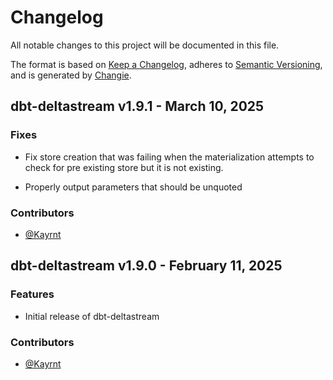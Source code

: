 # Changelog
All notable changes to this project will be documented in this file.

The format is based on [Keep a Changelog](https://keepachangelog.com/en/1.0.0/),
adheres to [Semantic Versioning](https://semver.org/spec/v2.0.0.html),
and is generated by [Changie](https://github.com/miniscruff/changie).

## dbt-deltastream v1.9.1 - March 10, 2025

### Fixes


  - Fix store creation that was failing when the materialization attempts to check for pre existing store but it is not existing.

  - Properly output parameters that should be unquoted

### Contributors
- [@Kayrnt](https://github.com/Kayrnt)


## dbt-deltastream v1.9.0 - February 11, 2025

### Features


  - Initial release of dbt-deltastream

### Contributors
- [@Kayrnt](https://github.com/Kayrnt)


